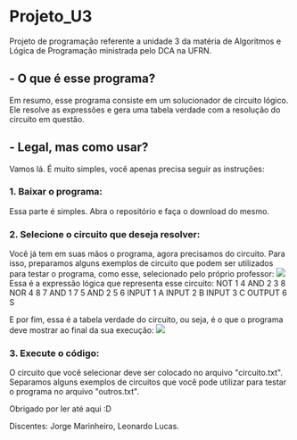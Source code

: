 # Projeto_U3
Projeto de programação referente a unidade 3 da matéria de Algoritmos e Lógica de Programação ministrada pelo DCA na UFRN.

## - O que é esse programa? 
Em resumo, esse programa consiste em um solucionador de circuito lógico. Ele resolve as expressões e gera uma tabela verdade com a resolução do circuito em questão.

## - Legal, mas como usar?
Vamos lá. É muito simples, você apenas precisa seguir as instruções:

### 1. Baixar o programa:
Essa parte é simples. Abra o repositório e faça o download do mesmo.
### 2. Selecione o circuito que deseja resolver:
Você já tem em suas mãos o programa, agora precisamos do circuito. Para isso, preparamos alguns exemplos de circuito que podem ser utilizados para testar o programa, como esse, selecionado pelo próprio professor:
<img src="https://user-images.githubusercontent.com/54714661/69645040-420a1900-1044-11ea-886b-0c98e63200a9.png">
Essa é a expressão lógica que representa esse circuito: 
NOT 1 4
AND 2 3 8
NOR 4 8 7
AND 1 7 5
AND 2 5 6
INPUT 1 A
INPUT 2 B
INPUT 3 C
OUTPUT 6 S

E por fim, essa é a tabela verdade do circuito, ou seja, é o que o programa deve mostrar ao final da sua execução:
<img src="https://user-images.githubusercontent.com/54714661/69645634-3b2fd600-1045-11ea-90c2-6ff347fe41b5.png">
### 3. Execute o código:
O circuito que você selecionar deve ser colocado no arquivo "circuito.txt". Separamos alguns exemplos de circuitos que você pode utilizar para testar o programa no arquivo "outros.txt".

Obrigado por ler até aqui :D

Discentes: Jorge Marinheiro, Leonardo Lucas.
